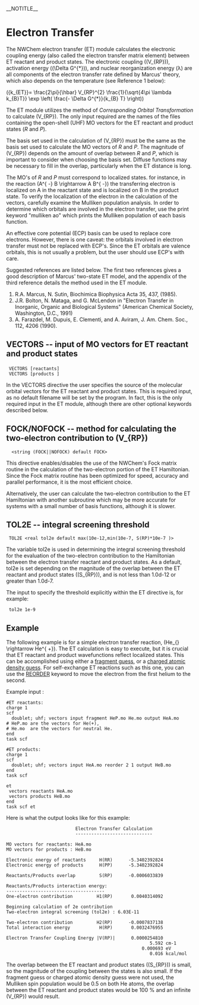 \_\_NOTITLE\_\_

# Electron Transfer

The NWChem electron transfer (ET) module calculates the electronic
coupling energy (also called the electron transfer matrix element)
between ET reactant and product states. The electronic coupling
(\(V_{RP}\)), activation energy (\(\Delta G^{*}\)), and nuclear
reorganization energy (λ) are all components of the electron transfer
rate defined by Marcus' theory, which also depends on the temperature
(see Reference 1
below):

\({k_{ET}}= \frac{2\pi}{\hbar} V_{RP}^{2} \frac{1}{\sqrt{4\pi \lambda k_{B}T}} \exp \left( \frac{- \Delta G^{*}}{k_{B} T} \right)\)

The ET module utilizes the method of *Corresponding Orbital
Transformation* to calculate \(V_{RP}\). The only input required are the
names of the files containing the open-shell (UHF) MO vectors for the ET
reactant and product states (*R* and *P*).

The basis set used in the calculation of \(V_{RP}\) must be the same as
the basis set used to calculate the MO vectors of *R* and *P*. The
magnitude of \(V_{RP}\) depends on the amount of overlap between *R* and
*P*, which is important to consider when choosing the basis set. Diffuse
functions may be necessary to fill in the overlap, particularly when the
ET distance is long.

The MO's of *R* and *P* must correspond to localized states. for
instance, in the reaction \(A^{ -} B \rightarrow  A B^{ -}\) the
transferring electron is localized on A in the reactant state and is
localized on B in the product state. To verify the localization of the
electron in the calculation of the vectors, carefully examine the
Mulliken population analysis. In order to determine which orbitals are
involved in the electron transfer, use the print keyword "mulliken ao"
which prints the Mulliken population of each basis function.

An effective core potential (ECP) basis can be used to replace core
electrons. However, there is one caveat: the orbitals involved in
electron transfer must not be replaced with ECP's. Since the ET orbitals
are valence orbitals, this is not usually a problem, but the user should
use ECP's with care.

Suggested references are listed below. The first two references gives a
good description of Marcus' two-state ET model, and the appendix of the
third reference details the method used in the ET module.

1.  R.A. Marcus, N. Sutin, Biochimica Biophysica Acta 35, 437, (1985).
2.  J.R. Bolton, N. Mataga, and G. McLendon in "Electron Transfer in
    Inorganic, Organic and Biological Systems" (American Chemical
    Society, Washington, D.C., 1991)
3.  A. Farazdel, M. Dupuis, E. Clementi, and A. Aviram, J. Am. Chem.
    Soc., 112, 4206 (1990).

## VECTORS -- input of MO vectors for ET reactant and product states

` VECTORS [reactants] `<string reactants_filename>  
` VECTORS [products ] `<string products_filename>

In the VECTORS directive the user specifies the source of the molecular
orbital vectors for the ET reactant and product states. This is required
input, as no default filename will be set by the program. In fact, this
is the only required input in the ET module, although there are other
optional keywords described
below.

## FOCK/NOFOCK -- method for calculating the two-electron contribution to \(V_{RP}\)

`  <string (FOCK||NOFOCK) default FOCK>`

This directive enables/disables the use of the NWChem's Fock matrix
routine in the calculation of the two-electron portion of the ET
Hamiltonian. Since the Fock matrix routine has been optimized for speed,
accuracy and parallel performance, it is the most efficient choice.

Alternatively, the user can calculate the two-electron contribution to
the ET Hamiltonian with another subroutine which may be more accurate
for systems with a small number of basis functions, although it is
slower.

## TOL2E -- integral screening threshold

` TOL2E <real tol2e default max(10e-12,min(10e-7, S(RP)*10e-7 )>`

The variable tol2e is used in determining the integral screening
threshold for the evaluation of the two-electron contribution to the
Hamiltonian between the electron transfer reactant and product states.
As a default, tol2e is set depending on the magnitude of the overlap
between the ET reactant and product states (\(S_{RP}\)), and is not less
than 1.0d-12 or greater than 1.0d-7.

The input to specify the threshold explicitly within the ET directive
is, for example:

` tol2e 1e-9`

## Example

The following example is for a simple electron transfer reaction,
\(He_{} \rightarrow He^{ +}\). The ET calculation is easy to execute,
but it is crucial that ET reactant and product wavefunctions reflect
localized states. This can be accomplished using either a [fragment
guess](SCF#Superposition_of_fragment_molecular_orbitals "wikilink"), or
a [charged atomic density
guess](SCF#Atomic_guess_orbitals_with_charged_atoms "wikilink"). For
self-exchange ET reactions such as this one, you can use the
[REORDER](SCF#VECTORS_--_input/output_of_MO_vectors "wikilink") keyword
to move the electron from the first helium to the second.

Example input :

`#ET reactants:`  
`charge 1`  
`scf `  
`  doublet; uhf; vectors input fragment HeP.mo He.mo output HeA.mo`  
`# HeP.mo are the vectors for He(+), `  
`# He.mo  are the vectors for neutral He.`  
`end `  
`task scf`  
  
`#ET products:`  
`charge 1`  
`scf `  
`  doublet; uhf; vectors input HeA.mo reorder 2 1 output HeB.mo`  
`end `  
`task scf`  
  
`et`  
` vectors reactants HeA.mo `  
` vectors products HeB.mo`  
`end`  
`task scf et`

Here is what the output looks like for this example:

`                          Electron Transfer Calculation`  
`                          -----------------------------`  
  
`MO vectors for reactants: HeA.mo`  
`MO vectors for products : HeB.mo`  
  
`Electronic energy of reactants     H(RR)      -5.3402392824`  
`Electronic energy of products      H(PP)      -5.3402392824`  
  
`Reactants/Products overlap         S(RP)      -0.0006033839`  
  
`Reactants/Products interaction energy:`  
`-------------------------------------`  
`One-electron contribution         H1(RP)       0.0040314092`  
  
`Beginning calculation of 2e contribution`  
`Two-electron integral screening (tol2e) : 6.03E-11`  
  
`Two-electron contribution         H2(RP)      -0.0007837138`  
`Total interaction energy           H(RP)       0.0032476955`  
  
`Electron Transfer Coupling Energy |V(RP)|      0.0000254810`  
`                                                      5.592 cm-1`  
`                                                   0.000693 eV`  
`                                                      0.016 kcal/mol`

The overlap between the ET reactant and product states (\(S_{RP}\)) is
small, so the magnitude of the coupling between the states is also
small. If the fragment guess or charged atomic density guess were not
used, the Mulliken spin population would be 0.5 on both He atoms, the
overlap between the ET reactant and product states would be 100 % and an
infinite \(V_{RP}\) would result.
